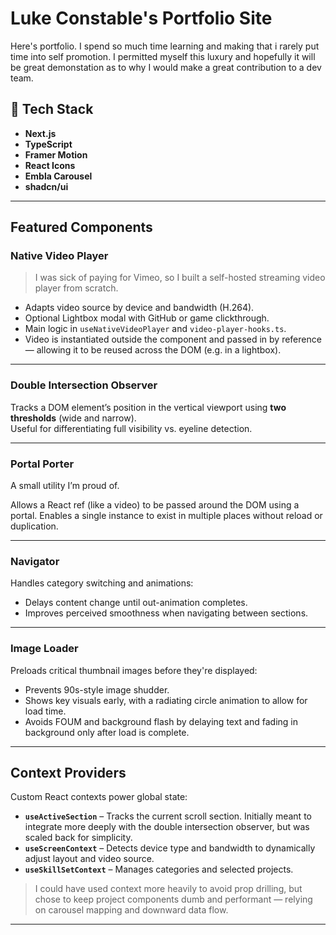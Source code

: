 # Luke Constable's Portfolio Site

Here's portfolio. I spend so much time learning and making that i rarely put time into self promotion. I permitted myself this luxury and hopefully it will be great demonstation as to why I would make a great
contribution to a dev team.

## 🔧 Tech Stack

- **Next.js**
- **TypeScript**
- **Framer Motion**
- **React Icons**
- **Embla Carousel**
- **shadcn/ui**

---

## Featured Components

### Native Video Player

> I was sick of paying for Vimeo, so I built a self-hosted streaming video player from scratch.

- Adapts video source by device and bandwidth (H.264).
- Optional Lightbox modal with GitHub or game clickthrough.
- Main logic in `useNativeVideoPlayer` and `video-player-hooks.ts`.
- Video is instantiated outside the component and passed in by reference — allowing it to be reused across the DOM (e.g. in a lightbox).

---

### Double Intersection Observer

Tracks a DOM element’s position in the vertical viewport using **two thresholds** (wide and narrow).  
Useful for differentiating full visibility vs. eyeline detection.

---

### Portal Porter

A small utility I’m proud of.

Allows a React ref (like a video) to be passed around the DOM using a portal. Enables a single instance to exist in multiple places without reload or duplication.

---

### Navigator

Handles category switching and animations:

- Delays content change until out-animation completes.
- Improves perceived smoothness when navigating between sections.

---

### Image Loader

Preloads critical thumbnail images before they're displayed:

- Prevents 90s-style image shudder.
- Shows key visuals early, with a radiating circle animation to allow for load time.
- Avoids FOUM and background flash by delaying text and fading in background only after load is complete.

---

## Context Providers

Custom React contexts power global state:

- **`useActiveSection`** – Tracks the current scroll section. Initially meant to integrate more deeply with the double intersection observer, but was scaled back for simplicity.
- **`useScreenContext`** – Detects device type and bandwidth to dynamically adjust layout and video source.
- **`useSkillSetContext`** – Manages categories and selected projects.

> I could have used context more heavily to avoid prop drilling, but chose to keep project components dumb and performant — relying on carousel mapping and downward data flow.

---
